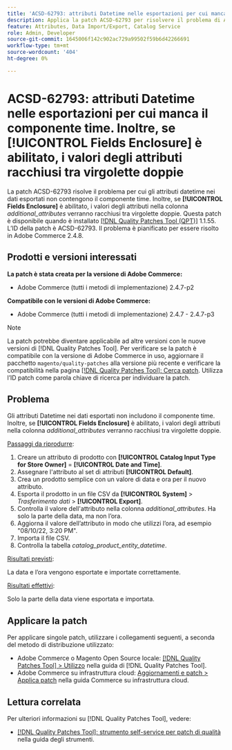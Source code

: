 ```yaml
---
title: 'ACSD-62793: attributi Datetime nelle esportazioni per cui manca il componente time. Inoltre, se **[!UICONTROL Fields Enclosure]** abilitato, i valori degli attributi racchiusi tra virgolette doppie'
description: Applica la patch ACSD-62793 per risolvere il problema di Adobe Commerce per cui negli attributi datetime nei dati esportati manca il componente time. Inoltre, se **[!UICONTROL Fields Enclosure]** è abilitato, i valori degli attributi nella colonna *additional_attributes* saranno racchiusi tra virgolette doppie.
feature: Attributes, Data Import/Export, Catalog Service
role: Admin, Developer
source-git-commit: 1645006f142c902ac729a99502f59b6d42266691
workflow-type: tm+mt
source-wordcount: '404'
ht-degree: 0%

---
```



# ACSD-62793: attributi Datetime nelle esportazioni per cui manca il componente time. Inoltre, se **[!UICONTROL Fields Enclosure]** è abilitato, i valori degli attributi racchiusi tra virgolette doppie

La patch ACSD-62793 risolve il problema per cui gli attributi datetime nei dati esportati non contengono il componente time. Inoltre, se **[!UICONTROL Fields Enclosure]** è abilitato, i valori degli attributi nella colonna *additional_attributes* verranno racchiusi tra virgolette doppie. Questa patch è disponibile quando è installato [[!DNL Quality Patches Tool (QPT)]](/help/tools/quality-patches-tool/quality-patches-tool-to-self-serve-quality-patches.md) 1.1.55. L’ID della patch è ACSD-62793. Il problema è pianificato per essere risolto in Adobe Commerce 2.4.8.

## Prodotti e versioni interessati

**La patch è stata creata per la versione di Adobe Commerce:**

* Adobe Commerce (tutti i metodi di implementazione) 2.4.7-p2

**Compatibile con le versioni di Adobe Commerce:**

* Adobe Commerce (tutti i metodi di implementazione) 2.4.7 - 2.4.7-p3

>[!NOTE]
>
>La patch potrebbe diventare applicabile ad altre versioni con le nuove versioni di [!DNL Quality Patches Tool]. Per verificare se la patch è compatibile con la versione di Adobe Commerce in uso, aggiornare il pacchetto `magento/quality-patches` alla versione più recente e verificare la compatibilità nella pagina [[!DNL Quality Patches Tool]: Cerca patch](https://experienceleague.adobe.com/tools/commerce-quality-patches/index.html). Utilizza l’ID patch come parola chiave di ricerca per individuare la patch.

## Problema

Gli attributi Datetime nei dati esportati non includono il componente time. Inoltre, se **[!UICONTROL Fields Enclosure]** è abilitato, i valori degli attributi nella colonna *additional_attributes* verranno racchiusi tra virgolette doppie.

<u>Passaggi da riprodurre</u>:

1. Creare un attributo di prodotto con **[!UICONTROL Catalog Input Type for Store Owner]** = **[!UICONTROL Date and Time]**.
1. Assegnare l&#39;attributo al set di attributi **[!UICONTROL Default]**.
1. Crea un prodotto semplice con un valore di data e ora per il nuovo attributo.
1. Esporta il prodotto in un file CSV da **[!UICONTROL System]** > *Trasferimento dati* > **[!UICONTROL Export]**.
1. Controlla il valore dell&#39;attributo nella colonna *additional_attributes*. Ha solo la parte della data, ma non l’ora.
1. Aggiorna il valore dell’attributo in modo che utilizzi l’ora, ad esempio &quot;08/10/22, 3:20 PM&quot;.
1. Importa il file CSV.
1. Controlla la tabella *catalog_product_entity_datetime*.

<u>Risultati previsti</u>:

La data e l’ora vengono esportate e importate correttamente.

<u>Risultati effettivi</u>:

Solo la parte della data viene esportata e importata.

## Applicare la patch

Per applicare singole patch, utilizzare i collegamenti seguenti, a seconda del metodo di distribuzione utilizzato:

* Adobe Commerce o Magento Open Source locale: [[!DNL Quality Patches Tool] > Utilizzo](/help/tools/quality-patches-tool/usage.md) nella guida di [!DNL Quality Patches Tool].
* Adobe Commerce su infrastruttura cloud: [Aggiornamenti e patch > Applica patch](https://experienceleague.adobe.com/docs/commerce-cloud-service/user-guide/develop/upgrade/apply-patches.html) nella guida Commerce su infrastruttura cloud.


## Lettura correlata

Per ulteriori informazioni su [!DNL Quality Patches Tool], vedere:

* [[!DNL Quality Patches Tool]: strumento self-service per patch di qualità](/help/tools/quality-patches-tool/quality-patches-tool-to-self-serve-quality-patches.md) nella guida degli strumenti.
